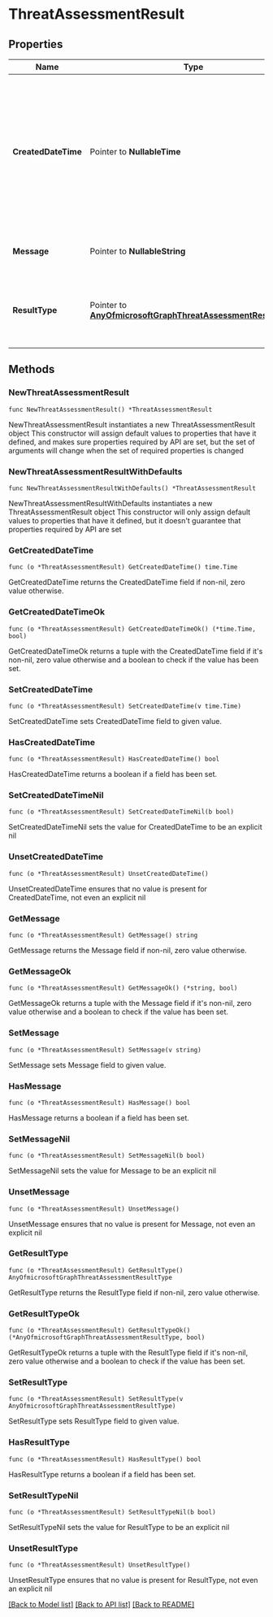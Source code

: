 # ThreatAssessmentResult

## Properties

Name | Type | Description | Notes
------------ | ------------- | ------------- | -------------
**CreatedDateTime** | Pointer to **NullableTime** | The Timestamp type represents date and time information using ISO 8601 format and is always in UTC time. For example, midnight UTC on Jan 1, 2014 is 2014-01-01T00:00:00Z. | [optional] 
**Message** | Pointer to **NullableString** | The result message for each threat assessment. | [optional] 
**ResultType** | Pointer to [**AnyOfmicrosoftGraphThreatAssessmentResultType**](anyOf&lt;microsoft.graph.threatAssessmentResultType&gt;.md) | The threat assessment result type. Possible values are: checkPolicy, rescan. | [optional] 

## Methods

### NewThreatAssessmentResult

`func NewThreatAssessmentResult() *ThreatAssessmentResult`

NewThreatAssessmentResult instantiates a new ThreatAssessmentResult object
This constructor will assign default values to properties that have it defined,
and makes sure properties required by API are set, but the set of arguments
will change when the set of required properties is changed

### NewThreatAssessmentResultWithDefaults

`func NewThreatAssessmentResultWithDefaults() *ThreatAssessmentResult`

NewThreatAssessmentResultWithDefaults instantiates a new ThreatAssessmentResult object
This constructor will only assign default values to properties that have it defined,
but it doesn't guarantee that properties required by API are set

### GetCreatedDateTime

`func (o *ThreatAssessmentResult) GetCreatedDateTime() time.Time`

GetCreatedDateTime returns the CreatedDateTime field if non-nil, zero value otherwise.

### GetCreatedDateTimeOk

`func (o *ThreatAssessmentResult) GetCreatedDateTimeOk() (*time.Time, bool)`

GetCreatedDateTimeOk returns a tuple with the CreatedDateTime field if it's non-nil, zero value otherwise
and a boolean to check if the value has been set.

### SetCreatedDateTime

`func (o *ThreatAssessmentResult) SetCreatedDateTime(v time.Time)`

SetCreatedDateTime sets CreatedDateTime field to given value.

### HasCreatedDateTime

`func (o *ThreatAssessmentResult) HasCreatedDateTime() bool`

HasCreatedDateTime returns a boolean if a field has been set.

### SetCreatedDateTimeNil

`func (o *ThreatAssessmentResult) SetCreatedDateTimeNil(b bool)`

 SetCreatedDateTimeNil sets the value for CreatedDateTime to be an explicit nil

### UnsetCreatedDateTime
`func (o *ThreatAssessmentResult) UnsetCreatedDateTime()`

UnsetCreatedDateTime ensures that no value is present for CreatedDateTime, not even an explicit nil
### GetMessage

`func (o *ThreatAssessmentResult) GetMessage() string`

GetMessage returns the Message field if non-nil, zero value otherwise.

### GetMessageOk

`func (o *ThreatAssessmentResult) GetMessageOk() (*string, bool)`

GetMessageOk returns a tuple with the Message field if it's non-nil, zero value otherwise
and a boolean to check if the value has been set.

### SetMessage

`func (o *ThreatAssessmentResult) SetMessage(v string)`

SetMessage sets Message field to given value.

### HasMessage

`func (o *ThreatAssessmentResult) HasMessage() bool`

HasMessage returns a boolean if a field has been set.

### SetMessageNil

`func (o *ThreatAssessmentResult) SetMessageNil(b bool)`

 SetMessageNil sets the value for Message to be an explicit nil

### UnsetMessage
`func (o *ThreatAssessmentResult) UnsetMessage()`

UnsetMessage ensures that no value is present for Message, not even an explicit nil
### GetResultType

`func (o *ThreatAssessmentResult) GetResultType() AnyOfmicrosoftGraphThreatAssessmentResultType`

GetResultType returns the ResultType field if non-nil, zero value otherwise.

### GetResultTypeOk

`func (o *ThreatAssessmentResult) GetResultTypeOk() (*AnyOfmicrosoftGraphThreatAssessmentResultType, bool)`

GetResultTypeOk returns a tuple with the ResultType field if it's non-nil, zero value otherwise
and a boolean to check if the value has been set.

### SetResultType

`func (o *ThreatAssessmentResult) SetResultType(v AnyOfmicrosoftGraphThreatAssessmentResultType)`

SetResultType sets ResultType field to given value.

### HasResultType

`func (o *ThreatAssessmentResult) HasResultType() bool`

HasResultType returns a boolean if a field has been set.

### SetResultTypeNil

`func (o *ThreatAssessmentResult) SetResultTypeNil(b bool)`

 SetResultTypeNil sets the value for ResultType to be an explicit nil

### UnsetResultType
`func (o *ThreatAssessmentResult) UnsetResultType()`

UnsetResultType ensures that no value is present for ResultType, not even an explicit nil

[[Back to Model list]](../README.md#documentation-for-models) [[Back to API list]](../README.md#documentation-for-api-endpoints) [[Back to README]](../README.md)


